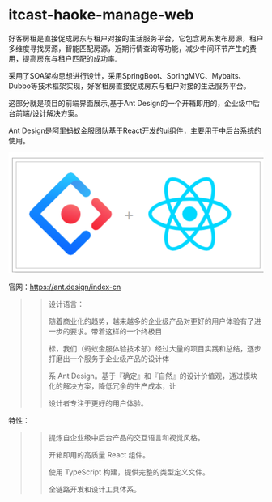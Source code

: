 # itcast-haoke-manage-web

好客房租是直接促成房东与租户对接的生活服务平台，它包含房东发布房源，租户多维度寻找房源，智能匹配房源，近期行情查询等功能，减少中间环节产生的费用，提高房东与租户匹配的成功率.

采用了SOA架构思想进行设计，采用SpringBoot、SpringMVC、Mybaits、Dubbo等技术框架实现，好客租房直接促成房东与租户对接的生活服务平台。

这部分就是项目的前端界面展示,基于Ant Design的一个开箱即用的，企业级中后台前端/设计解决方案。

Ant Design是阿里蚂蚁金服团队基于React开发的ui组件，主要用于中后台系统的使用。

![](https://github.com/YyXCyj/house-manage-web/blob/master/22.png)

官网：https://ant.design/index-cn

>>设计语言：
>>
>>随着商业化的趋势，越来越多的企业级产品对更好的用户体验有了进一步的要求。带着这样的一个终极目
>>
>>标，我们（蚂蚁金服体验技术部）经过大量的项目实践和总结，逐步打磨出一个服务于企业级产品的设计体
>>
>>系 Ant Design。基于『确定』和『自然』的设计价值观，通过模块化的解决方案，降低冗余的生产成本，让
>>
>>设计者专注于更好的用户体验。

特性：

>>提炼自企业级中后台产品的交互语言和视觉风格。
>>
>>开箱即用的高质量 React 组件。
>>
>>使用 TypeScript 构建，提供完整的类型定义文件。
>>
>>全链路开发和设计工具体系。

